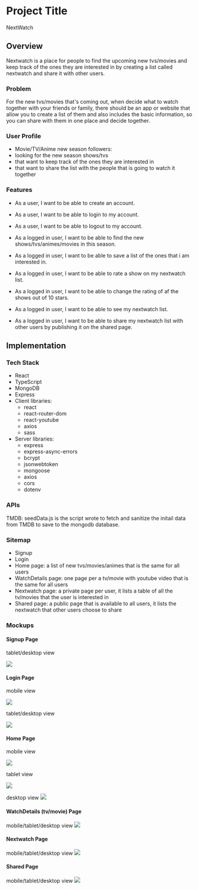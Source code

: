 # Project Title

NextWatch

## Overview

Nextwatch is a place for people to find the upcoming new tvs/movies and keep track of the ones they are interested in by creating a list called nextwatch and share it with other users.

### Problem

For the new tvs/movies that's coming out, when decide what to watch together with your friends or family, there should be an app or website that allow you to create a list of them and also includes the basic information, so you can share with them in one place and decide together.

### User Profile

- Movie/TV/Anime new season followers:
- looking for the new season shows/tvs
- that want to keep track of the ones they are interested in
- that want to share the list with the people that is going to watch it together

### Features

- As a user, I want to be able to create an account.
- As a user, I want to be able to login to my account.
- As a user, I want to be able to logout to my account.

- As a logged in user, I want to be able to find the new shows/tvs/animes/movies in this season.
- As a logged in user, I want to be able to save a list of the ones that i am interested in.
- As a logged in user, I want to be able to rate a show on my nextwatch list.
- As a logged in user, I want to be able to change the rating of af the shows out of 10 stars.
- As a logged in user, I want to be able to see my nextwatch list.
- As a logged in user, I want to be able to share my nextwatch list with other users by publishing it on the shared page.

## Implementation

### Tech Stack

- React
- TypeScript
- MongoDB
- Express
- Client libraries:
  - react
  - react-router-dom
  - react-youtube
  - axios
  - sass
- Server libraries:
  - express
  - express-async-errors
  - bcrypt
  - jsonwebtoken
  - mongoose
  - axios
  - cors
  - dotenv

### APIs

TMDB: seedData.js is the script wrote to fetch and sanitize the initail data from TMDB to save to the mongodb database.

### Sitemap

- Signup
- Login
- Home page: a list of new tvs/movies/animes that is the same for all users
- WatchDetails page: one page per a tv/movie with youtube video that is the same for all users
- Nextwatch page: a private page per user, it lists a table of all the tv/movies that the user is interested in
- Shared page: a public page that is available to all users, it lists the nextwatch that other users choose to share

### Mockups

#### Signup Page

tablet/desktop view

![](screenshots/signup-tablet-desktop.png)

#### Login Page

mobile view

![](screenshots/login-mobile.png)

tablet/desktop view

![](screenshots/login-tablet-desktop.png)

#### Home Page

mobile view

![](screenshots/home-mobile.png)

tablet view

![](screenshots/home-tablet.png)

desktop view
![](screenshots/home-desktop.png)

#### WatchDetails (tv/movie) Page

mobile/tablet/desktop view
![](screenshots/watchDetails-tablet-desktop.png)

#### Nextwatch Page

mobile/tablet/desktop view
![](screenshots/nextwatch-tablet-desktop.png)

#### Shared Page

mobile/tablet/desktop view
![](screenshots/shared-tablet-desktop.png)
